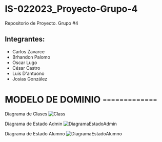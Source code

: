 # IS-022023_Proyecto-Grupo-4
Repositorio de Proyecto. Grupo #4

## Integrantes:
- Carlos Zavarce
- Brhandon Palomo
- Oscar Lugo
- César Castro
- Luis D'antuono
- Josias González


# MODELO DE DOMINIO -------------

Diagrama de Clases
![Class](https://github.com/Carverz/IS-022023_Proyecto-Grupo-4/assets/86967736/62e05679-aeee-4ed0-920c-c5540decb6d1)

Diagrama de Estado Admin
![DiagramaEstadoAdmin](https://github.com/Carverz/IS-022023_Proyecto-Grupo-4/assets/86967736/062ff547-0500-4e4b-a5f3-0b0c834bf615)

Diagrama de Estado Alumno
![DiagramaEstadoAlumno](https://github.com/Carverz/IS-022023_Proyecto-Grupo-4/assets/86967736/c2d617b2-7b8b-4551-8715-2122bbb70d75)
